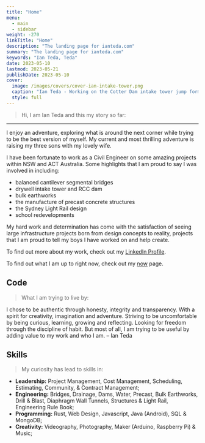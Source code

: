 ```yaml
---
title: "Home"
menu:
  - main
  - sidebar
weight: -270
linkTitle: "Home"
description: "The landing page for ianteda.com"
summary: "The landing page for ianteda.com"
keywords: "Ian Teda, Teda"
date: 2023-05-10
lastmod: 2023-05-21
publishDate: 2023-05-10
cover:
  image: /images/covers/cover-ian-intake-tower.png
  caption: "Ian Teda - Working on the Cotter Dam intake tower jump form"
  style: full
---
```


> Hi, I am Ian Teda and this my story so far:

___

I enjoy an adventure, exploring what is around the next corner while trying to be the best version of myself. My current and most thrilling adventure is raising my three sons with my lovely wife.

I have been fortunate to work as a Civil Engineer on some amazing projects within NSW and ACT Australia. Some highlights that I am proud to say I was involved in including:
- balanced cantilever segmental bridges
- drywell intake tower and RCC dam
- bulk earthworks
- the manufacture of precast concrete structures
- the Sydney Light Rail design
- school redevelopments

My hard work and determination has come with the satisfaction of seeing large infrastructure projects born from design concepts to reality, projects that I am proud to tell my boys I have worked on and help create.

To find out more about my work, check out my [LinkedIn Profile](https://www.linkedin.com/in/ianteda/).

To find out what I am up to right now, check out my [now](/now) page.

## Code

> What I am trying to live by:

I chose to be authentic through honesty, integrity and transparency. With a spirit for creativity, imagination and adventure. Striving to be uncomfortable by being curious, learning, growing and reflecting. Looking for freedom through the discipline of habit. But most of all, I am trying to be useful by adding value to my work and who I am. – Ian Teda

## Skills

> My curiosity has lead to skills in:

- **Leadership:** Project Management, Cost Management, Scheduling, Estimating, Community, & Contract Management;
- **Engineering:** Bridges, Drainage, Dams, Water, Precast, Bulk Earthworks, Drill & Blast, Diaphragm Wall Tunnels, Structures & Light Rail, Engineering Rule Book;
- **Programming:** Rust, Web Design, Javascript, Java (Android), SQL & MongoDB;
- **Creativity:** Videography, Photography, Maker (Arduino, Raspberry Pi) & Music;
